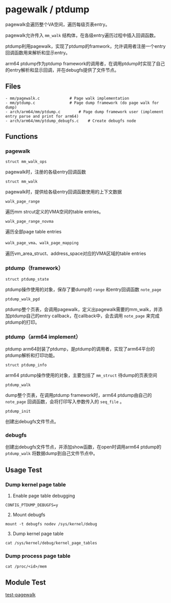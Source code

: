 # pagewalk / ptdump

pagewalk会遍历整个VA空间，遍历每级页表entry。

pagewalk允许传入 `mm_walk` 结构体，在各级entry遍历过程中插入回调函数。

ptdump利用pagewalk，实现了ptdump的framwork，允许调用者注册一个entry回调函数用来解析和显示entry。

arm64 ptdump作为ptdump framework的调用者，在调用ptdump时实现了自己的entry解析和显示回调，并在debugfs提供了文件节点。

## Files

```
- mm/pagewalk.c				# Page walk implementation
- mm/ptdump.c				# Page dump framework (do page walk for dump)
- arch/arm64/mm/ptdump.c		# Page dump framework user (implement entry parse and print for arm64)
- arch/arm64/mm/ptdump_debugfs.c	# Create debugfs node
```

## Functions

### pagewalk

`struct mm_walk_ops`

pagewalk时，注册的各级entry回调函数

`struct mm_walk`

pagewalk时，提供给各级entry回调函数使用的上下文数据

`walk_page_range`

遍历mm strcut定义的VMA空间的table entries。

`walk_page_range_novma`

遍历全部page table entries

`walk_page_vma`、`walk_page_mapping`

遍历vm_area_struct、address_space对应的VMA区域的table entries

### ptdump（framework）

`struct ptdump_state`

ptdump操作使用的对象，保存了要dump的 `range` 和entry回调函数 `note_page`

`ptdump_walk_pgd`

ptdump整个页表，会调用pagewalk，定义出pagewalk需要的mm_walk，并添加ptdump自己的entry callback，在callback中，会去调用 `note_page` 来完成ptdump的打印。

### ptdump（arm64 implement）

ptdump arm64封装了ptdump，是ptdump的调用者，实现了arm64平台的ptdump解析和打印功能。

`struct ptdump_info`

arm64 ptdump操作使用的对象，主要包括了 `mm_struct` 待dump的页表空间

`ptdump_walk`

dump整个页表，在调用ptdump framework时，arm64 ptdump由自己的 `note_page` 回调函数，会将打印写入参数传入的 `seq_file` 。

`ptdump_init`

创建出debugfs文件节点。

### debugfs

创建出debugfs文件节点，并添加show函数，在open时调用arm64 ptdump的 `ptdump_walk` 将数据dump到自己文件节点中。

## Usage Test

### Dump kernel page table

1. Enable page table debugging
```
CONFIG_PTDUMP_DEBUGFS=y
```

2. Mount debugfs
```
mount -t debugfs nodev /sys/kernel/debug
```

3. Dump kernel page table
```
cat /sys/kernel/debug/kernel_page_tables
```

### Dump process page table

```
cat /proc/<id>/mem
```

## Module Test

[test-pagewalk](https://github.com/kernel-cyrus/kernel-tour/tree/master/tests/test-pagewalk)